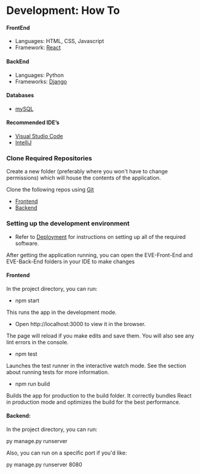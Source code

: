 # Development: How To
#### FrontEnd
- Languages: HTML, CSS, Javascript
- Framework: [React](https://reactjs.org/)
#### BackEnd
- Languages: Python
- Frameworks: [Django](https://www.djangoproject.com/)
#### Databases
- [mySQL](https://www.mysql.com/)
#### Recommended IDE’s
- [Visual Studio Code](https://code.visualstudio.com/download)
- [IntelliJ](https://www.jetbrains.com/idea/download/)

### Clone Required Repositories
Create a new folder (preferably where you won't have to change permissions) which will house the contents of the application. 

Clone the following repos using [Git](https://git-scm.com/downloads)
- [Frontend](https://github.com/ialmani/EVE-Front-End)
- [Backend](https://github.com/ialmani/EVE-Back-End)
### Setting up the development environment
- Refer to [Deployment](https://github.com/ialmani/EVE/tree/master/Documentation/Deployment.md) for instructions on setting up all of the required software.

After getting the application running, you can open the EVE-Front-End and EVE-Back-End folders in your IDE to make changes

#### Frontend
In the project directory, you can run:

- npm start

This runs the app in the development mode.
- Open http://localhost:3000 to view it in the browser.

The page will reload if you make edits and save them.
You will also see any lint errors in the console.

- npm test

Launches the test runner in the interactive watch mode.
See the section about running tests for more information.

- npm run build

Builds the app for production to the build folder.
It correctly bundles React in production mode and optimizes the build for the best performance.

#### Backend:
In the project directory, you can run:

py manage.py runserver

Also, you can run on a specific port if you'd like:

py manage.py runserver 8080
